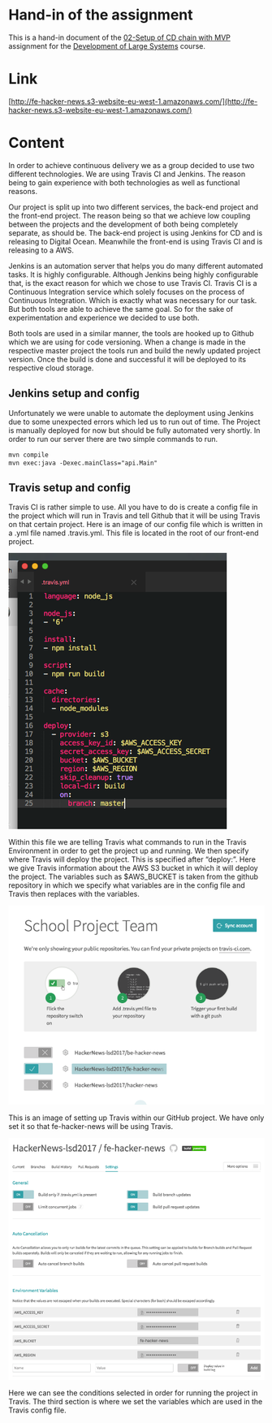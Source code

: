# Hand-in of the assignment
This is a hand-in document of the [02-Setup of CD chain with MVP](https://github.com/datsoftlyngby/soft2017fall-lsd-teaching-material/blob/master/assignments/02-Setup%20of%20CD%20chain%20with%20MVP.ipynb) assignment
for the [Development of Large Systems](https://github.com/datsoftlyngby/soft2017fall-lsd-teaching-material) course.

# Link
[http://fe-hacker-news.s3-website-eu-west-1.amazonaws.com/](http://fe-hacker-news.s3-website-eu-west-1.amazonaws.com/)

# Content
In order to achieve continuous delivery we as a group decided to use two different technologies. We are using Travis CI and Jenkins. The reason being to gain experience with both technologies as well as functional reasons. 

Our project is split up into two different services, the back-end project and the front-end project. The reason being so that we achieve low coupling between the projects and the development of both being completely separate, as should be. The back-end project is using Jenkins for CD and is releasing to Digital Ocean. Meanwhile the front-end is using Travis CI and is releasing to a AWS.

Jenkins is an automation server that helps you do many different automated tasks. It is highly configurable. Although Jenkins being highly configurable that, is the exact reason for which we chose to use Travis CI. Travis CI is a Continuous Integration service which solely focuses on the process of Continuous Integration. Which is exactly what was necessary for our task. But both tools are able to achieve the same goal. So for the sake of experimentation and experience we decided to use both.

Both tools are used in a similar manner, the tools are hooked up to Github which we are using for code versioning. When a change is made in the respective master project the tools run and build the newly updated project version. Once the build is done and successful it will be deployed to its respective cloud storage. 

## Jenkins setup and config
Unfortunately we were unable to automate the deployment using Jenkins due to some unexpected errors which led us to run out of time. The Project is manually deployed for now but should be fully automated very shortly. In order to run our server there are two simple commands to run. 

```
mvn compile
mvn exec:java -Dexec.mainClass="api.Main"
```
## Travis setup and config
Travis CI is rather simple to use. All you have to do is create a config file in the project which will run in Travis and tell Github that it will be using Travis on that certain project. Here is an image of our config file which is written in a .yml file named .travis.yml. This file is located in the root of our front-end project.

![alt text](https://github.com/HackerNews-lsd2017/hacker-news/blob/master/screenshots/Screen%20Shot%202017-09-19%20at%2022.10.44.png)

Within this file we are telling Travis what commands to run in the Travis Environment in order to get the project up and running. We then specify where Travis will deploy the project. This is specified after “deploy:”. Here we give Travis information about the AWS S3 bucket in which it will deploy the project. The variables such as $AWS_BUCKET is taken from the github repository in which we specify what variables are in the config file and Travis then replaces with the variables.

![alt text](https://github.com/HackerNews-lsd2017/hacker-news/blob/master/screenshots/Screen%20Shot%202017-09-19%20at%2022.23.28.png)

This is an image of setting up Travis within our GitHub project. We have only set it so that fe-hacker-news will be using Travis.

![alt text](https://github.com/HackerNews-lsd2017/hacker-news/blob/master/screenshots/Screen%20Shot%202017-09-19%20at%2022.33.16.png)

Here we can see the conditions selected in order for running the project in Travis. The third section is where we set the variables which are used in the Travis config file.